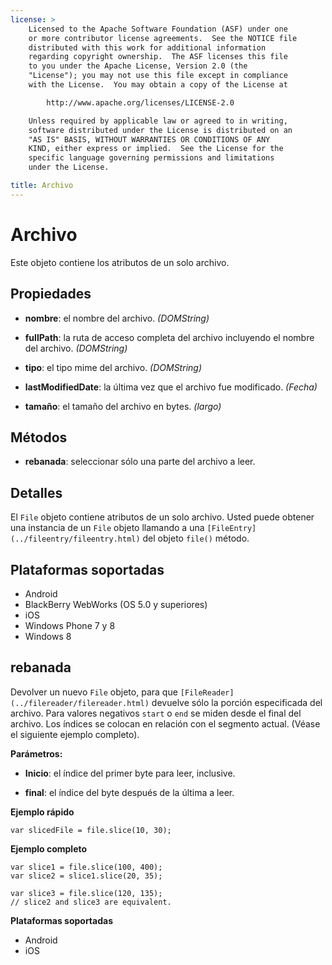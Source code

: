 ```yaml
---
license: >
    Licensed to the Apache Software Foundation (ASF) under one
    or more contributor license agreements.  See the NOTICE file
    distributed with this work for additional information
    regarding copyright ownership.  The ASF licenses this file
    to you under the Apache License, Version 2.0 (the
    "License"); you may not use this file except in compliance
    with the License.  You may obtain a copy of the License at

        http://www.apache.org/licenses/LICENSE-2.0

    Unless required by applicable law or agreed to in writing,
    software distributed under the License is distributed on an
    "AS IS" BASIS, WITHOUT WARRANTIES OR CONDITIONS OF ANY
    KIND, either express or implied.  See the License for the
    specific language governing permissions and limitations
    under the License.

title: Archivo
---
```


# Archivo

Este objeto contiene los atributos de un solo archivo.

## Propiedades

*   **nombre**: el nombre del archivo. *(DOMString)*

*   **fullPath**: la ruta de acceso completa del archivo incluyendo el nombre del archivo. *(DOMString)*

*   **tipo**: el tipo mime del archivo. *(DOMString)*

*   **lastModifiedDate**: la última vez que el archivo fue modificado. *(Fecha)*

*   **tamaño**: el tamaño del archivo en bytes. *(largo)*

## Métodos

*   **rebanada**: seleccionar sólo una parte del archivo a leer.

## Detalles

El `File` objeto contiene atributos de un solo archivo. Usted puede obtener una instancia de un `File` objeto llamando a una `[FileEntry](../fileentry/fileentry.html)` del objeto `file()` método.

## Plataformas soportadas

*   Android
*   BlackBerry WebWorks (OS 5.0 y superiores)
*   iOS
*   Windows Phone 7 y 8
*   Windows 8

## rebanada

Devolver un nuevo `File` objeto, para que `[FileReader](../filereader/filereader.html)` devuelve sólo la porción especificada del archivo. Para valores negativos `start` o `end` se miden desde el final del archivo. Los índices se colocan en relación con el segmento actual. (Véase el siguiente ejemplo completo).

**Parámetros:**

*   **Inicio**: el índice del primer byte para leer, inclusive.

*   **final**: el índice del byte después de la última a leer.

**Ejemplo rápido**

    var slicedFile = file.slice(10, 30);
    

**Ejemplo completo**

    var slice1 = file.slice(100, 400);
    var slice2 = slice1.slice(20, 35);
    
    var slice3 = file.slice(120, 135);
    // slice2 and slice3 are equivalent.
    

**Plataformas soportadas**

*   Android
*   iOS